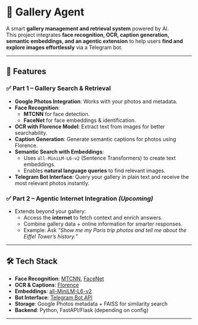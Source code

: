 # 📸 Gallery Agent

A smart **gallery management and retrieval system** powered by AI.  
This project integrates **face recognition, OCR, caption generation, semantic embeddings, and an agentic extension** to help users **find and explore images effortlessly** via a Telegram bot.

---

## 🚀 Features

### ✅ Part 1 – Gallery Search & Retrieval
- **Google Photos Integration**: Works with your photos and metadata.
- **Face Recognition**:  
  - **MTCNN** for face detection.  
  - **FaceNet** for face embeddings & identification.
- **OCR with Florence Model**: Extract text from images for better searchability.
- **Caption Generation**: Generate semantic captions for photos using Florence.
- **Semantic Search with Embeddings**:  
  - Uses `all-MiniLM-L6-v2` (Sentence Transformers) to create text embeddings.  
  - Enables **natural language queries** to find relevant images.
- **Telegram Bot Interface**: Query your gallery in plain text and receive the most relevant photos instantly.

### ✅ Part 2 – Agentic Internet Integration *(Upcoming)*
- Extends beyond your gallery:
  - Access the **internet** to fetch context and enrich answers.  
  - Combine gallery data + online information for smarter responses.  
  - Example: Ask _“Show me my Paris trip photos and tell me about the Eiffel Tower’s history.”_

---

## 🛠️ Tech Stack

- **Face Recognition**: [MTCNN](https://arxiv.org/abs/1604.02878), [FaceNet](https://arxiv.org/abs/1503.03832)  
- **OCR & Captions**: [Florence](https://huggingface.co/microsoft/Florence)  
- **Embeddings**: [all-MiniLM-L6-v2](https://www.sbert.net/docs/pretrained_models.html)  
- **Bot Interface**: [Telegram Bot API](https://core.telegram.org/bots/api)  
- **Storage**: Google Photos metadata + FAISS for similarity search  
- **Backend**: Python, FastAPI/Flask (depending on config)  

---
